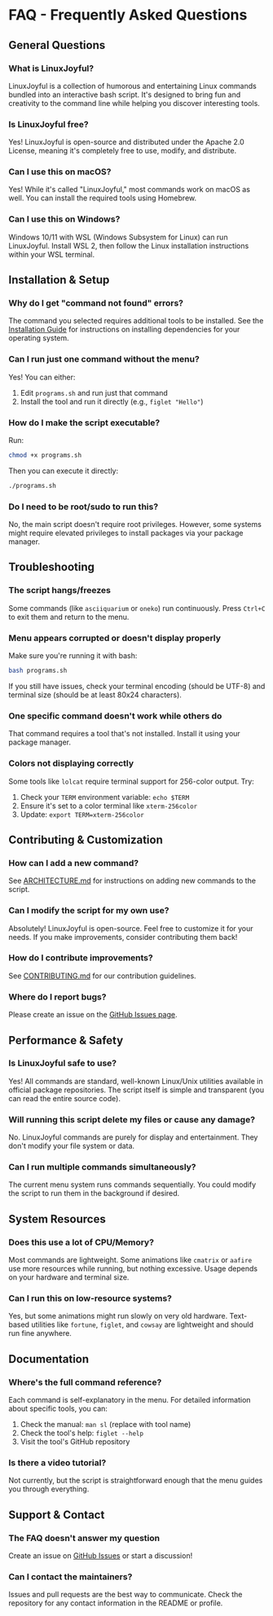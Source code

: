 # FAQ - Frequently Asked Questions

## General Questions

### What is LinuxJoyful?
LinuxJoyful is a collection of humorous and entertaining Linux commands bundled into an interactive bash script. It's designed to bring fun and creativity to the command line while helping you discover interesting tools.

### Is LinuxJoyful free?
Yes! LinuxJoyful is open-source and distributed under the Apache 2.0 License, meaning it's completely free to use, modify, and distribute.

### Can I use this on macOS?
Yes! While it's called "LinuxJoyful," most commands work on macOS as well. You can install the required tools using Homebrew.

### Can I use this on Windows?
Windows 10/11 with WSL (Windows Subsystem for Linux) can run LinuxJoyful. Install WSL 2, then follow the Linux installation instructions within your WSL terminal.

## Installation & Setup

### Why do I get "command not found" errors?
The command you selected requires additional tools to be installed. See the [Installation Guide](INSTALLATION.md) for instructions on installing dependencies for your operating system.

### Can I run just one command without the menu?
Yes! You can either:
1. Edit `programs.sh` and run just that command
2. Install the tool and run it directly (e.g., `figlet "Hello"`)

### How do I make the script executable?
Run:
```bash
chmod +x programs.sh
```

Then you can execute it directly:
```bash
./programs.sh
```

### Do I need to be root/sudo to run this?
No, the main script doesn't require root privileges. However, some systems might require elevated privileges to install packages via your package manager.

## Troubleshooting

### The script hangs/freezes
Some commands (like `asciiquarium` or `oneko`) run continuously. Press `Ctrl+C` to exit them and return to the menu.

### Menu appears corrupted or doesn't display properly
Make sure you're running it with bash:
```bash
bash programs.sh
```

If you still have issues, check your terminal encoding (should be UTF-8) and terminal size (should be at least 80x24 characters).

### One specific command doesn't work while others do
That command requires a tool that's not installed. Install it using your package manager.

### Colors not displaying correctly
Some tools like `lolcat` require terminal support for 256-color output. Try:
1. Check your `TERM` environment variable: `echo $TERM`
2. Ensure it's set to a color terminal like `xterm-256color`
3. Update: `export TERM=xterm-256color`

## Contributing & Customization

### How can I add a new command?
See [ARCHITECTURE.md](ARCHITECTURE.md) for instructions on adding new commands to the script.

### Can I modify the script for my own use?
Absolutely! LinuxJoyful is open-source. Feel free to customize it for your needs. If you make improvements, consider contributing them back!

### How do I contribute improvements?
See [CONTRIBUTING.md](../CONTRIBUTING.md) for our contribution guidelines.

### Where do I report bugs?
Please create an issue on the [GitHub Issues page](https://github.com/nolecram/LinuxJoyful/issues).

## Performance & Safety

### Is LinuxJoyful safe to use?
Yes! All commands are standard, well-known Linux/Unix utilities available in official package repositories. The script itself is simple and transparent (you can read the entire source code).

### Will running this script delete my files or cause any damage?
No. LinuxJoyful commands are purely for display and entertainment. They don't modify your file system or data.

### Can I run multiple commands simultaneously?
The current menu system runs commands sequentially. You could modify the script to run them in the background if desired.

## System Resources

### Does this use a lot of CPU/Memory?
Most commands are lightweight. Some animations like `cmatrix` or `aafire` use more resources while running, but nothing excessive. Usage depends on your hardware and terminal size.

### Can I run this on low-resource systems?
Yes, but some animations might run slowly on very old hardware. Text-based utilities like `fortune`, `figlet`, and `cowsay` are lightweight and should run fine anywhere.

## Documentation

### Where's the full command reference?
Each command is self-explanatory in the menu. For detailed information about specific tools, you can:
1. Check the manual: `man sl` (replace with tool name)
2. Check the tool's help: `figlet --help`
3. Visit the tool's GitHub repository

### Is there a video tutorial?
Not currently, but the script is straightforward enough that the menu guides you through everything.

## Support & Contact

### The FAQ doesn't answer my question
Create an issue on [GitHub Issues](https://github.com/nolecram/LinuxJoyful/issues) or start a discussion!

### Can I contact the maintainers?
Issues and pull requests are the best way to communicate. Check the repository for any contact information in the README or profile.
